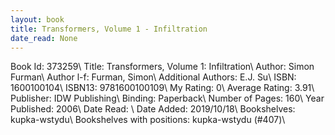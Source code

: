 ```yaml
---
layout: book
title: Transformers, Volume 1 - Infiltration
date_read: None
---
```


Book Id: 373259\ 
Title: Transformers, Volume 1: Infiltration\ 
Author: Simon Furman\ 
Author l-f: Furman, Simon\ 
Additional Authors: E.J. Su\ 
ISBN: 1600100104\ 
ISBN13: 9781600100109\ 
My Rating: 0\ 
Average Rating: 3.91\ 
Publisher: IDW Publishing\ 
Binding: Paperback\ 
Number of Pages: 160\ 
Year Published: 2006\ 
Date Read: \ 
Date Added: 2019/10/18\ 
Bookshelves: kupka-wstydu\ 
Bookshelves with positions: kupka-wstydu (#407)\ 


